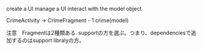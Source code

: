 
create a UI
manage a UI
interact with the model object

CrimeActivity -> CrimeFragment - 1 crime(model)

注意　Fragmentは2種類ある. supportの方を選ぶ。つまり、dependenciesで追加するのはsupport libralyの方。
